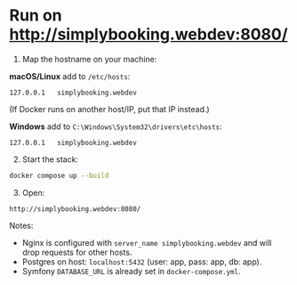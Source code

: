 # Run on http://simplybooking.webdev:8080/

1) Map the hostname on your machine:

**macOS/Linux** add to `/etc/hosts`:
```
127.0.0.1   simplybooking.webdev
```
(If Docker runs on another host/IP, put that IP instead.)

**Windows** add to `C:\Windows\System32\drivers\etc\hosts`:
```
127.0.0.1   simplybooking.webdev
```

2) Start the stack:
```bash
docker compose up --build
```

3) Open:
```
http://simplybooking.webdev:8080/
```

Notes:
- Nginx is configured with `server_name simplybooking.webdev` and will drop requests for other hosts.
- Postgres on host: `localhost:5432` (user: app, pass: app, db: app).
- Symfony `DATABASE_URL` is already set in `docker-compose.yml`.
